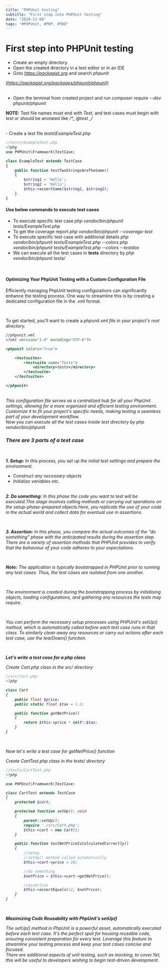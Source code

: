 ```yaml
---
title: "PHPUnit testing"
subtitle: "First step into PHPUnit testing"
date: "2024-11-08"
tags: "#PHPUnit, #PHP, #TDD"
---
```


# First step into PHPUnit testing

-   Create an empty directory
-   Open the created directory in a text editor or in an IDE
-   Goto <i class="text-secondary-light">
    <a href="https://packagist.org">https://packagist.org</a></i> and search <i class="text-secondary-light">phpunit</i>

<i class="text-secondary-light">
<a href="https://packagist.org/packages/phpunit/phpunit">(https://packagist.org/packages/phpunit/phpunit)</a></i>
<br/>
<br/>

-   Open the terminal from created project and run
    <i class="text-secondary-light">composer require --dev phpunit/phpunit</i>

**NOTE:** Test file names must end with <i class="text-secondary-light">
Test</i>, and test cases must begin with <i class="text-secondary-light">
test</i> or should be anotated like <i class="text-secondary-light">
/\*_ @test _/</i>

<br/>
-   Create a test file <i class="text-secondary-light">
    tests\ExampleTest.php</i>

```php
//tests/ExampleTest.php
<?php
use PHPUnit\Framework\TestCase;

class ExampleTest extends TestCase
{
    public function testTwoStringsAreTheSame()
    {
        $string1 = 'Hello';
        $string2 = 'Hello';
        $this->assertSame($string1, $string2);
    }
}
```

#### Use below commands to execute test cases

-   To execute specific test case
    <i class="text-secondary-light">php vendor/bin/phpunit tests/ExampleTest.php</i>
-   To get the coverage report <i class="text-secondary-light">php vendor/bin/phpunit --coverage-text</i>
-   To execute specific test case with additional details
    <i class="text-secondary-light">php vendor/bin/phpunit tests/ExampleTest.php --colors
    php vendor/bin/phpunit tests/ExampleTest.php --colors --testdox</i>
-   We can execute all the test cases in **tests** directory by
    <i class="text-secondary-light">php vendor/bin/phpunit tests/</i>

<br/>

#### Optimizing Your PhpUnit Testing with a Custom Configuration File

Efficiently managing PhpUnit testing configurations can significantly enhance the testing process. One way to streamline this is by creating a dedicated configuration file in the .xml format.

<br/>

To get started, you'll want to create a
<i class="text-secondary-light">phpunit.xml file in your project's root directory<i>.

```xml
//phpunit.xml
<?xml version="1.0" encoding="UTF-8"?>

<phpunit colors="true">

    <testsuites>
        <testsuite name="Tests">
            <directory>tests</directory>
        </testsuite>
    </testsuites>

</phpunit>

```

<br/>
This configuration file serves as a centralized hub for all your PhpUnit settings, allowing for a more organized and efficient testing environment. Customize it to fit your project's specific needs, making testing a seamless part of your development workflow.
<br/>
Now you can execute all the test cases inside test directory by
<i class="text-secondary-light">php vendor/bin/phpunit</i>

<br/>

### There are 3 parts of a test case

<br/>

**1. Setup:**
In this process, you set up the initial test settings and prepare the environment.

-   Construct any necessary objects
-   Initialize variables
    etc.
    <br/>
    <br/>

**2. Do something:**
In this phase the code you want to test will be executed.This stage involves calling methods or carrying out operations on the setup-phase-prepared objects.Here, you replicate the use of your code in the actual world and collect data for eventual use in assertions.

<br/>

**3. Assertion:**
In this phase, you compare the actual outcomes of the "do something" phase with the anticipated results during the assertion step. There are a variety of assertion methods that PHPUnit provides to verify that the behaviour of your code adheres to your expectations.

<br/>

**Note:**
The application is typically bootstrapped in PHPUnit prior to running any test cases. Thus, the test cases are isolated from one another.

<br/>

The environment is created during the bootstrapping process by initialising objects, loading configurations, and gathering any resources the tests may require.

<br/>

You can perform the necessary setup processes using PHPUnit's
<i class="text-secondary-light">setUp()</i> method, which is automatically called before each test case runs in that class. To similarly clean away any resources or carry out actions after each test case, use the
<i class="text-secondary-light">tearDown()</i> function.

<br/>

**Let's write a test case for a php class**

Create <i class="text-secondary-light">Cart.php</i> class in the
<i class="text-secondary-light">src/</i> directory

```php
//src/Cart.php
<?php

class Cart
{
    public float $price;
    public static float $tax = 1.2;

    public function getNetPrice()
    {
        return $this->price * self::$tax;
    }
}

```

<br/>

Now let's write a test case for
<i class="text-secondary-light">getNetPrice()</i> function

Create <i class="text-secondary-light">CartTest.php</i> class in the
<i class="text-secondary-light">tests/</i> directory

```php
//tests/CartTest.php
<?php

use PHPUnit\Framework\TestCase;

class CartTest extends TestCase
{
    protected $cart;

    protected function setUp(): void
    {
        parent::setUp();
        require './src/Cart.php';
        $this->cart = new Cart();
    }

    public function testNetPriceIsCalculatedCorrectly()
    {
        //setup
        //setUp() method called automatically
        $this->cart->price = 10;

        //do something
        $netPrice = $this->cart->getNetPrice();

        //assertion
        $this->assertEquals(12, $netPrice);
    }
}

```

<br/>

**Maximizing Code Reusability with PhpUnit's setUp()**

The <i class="text-secondary-light">setUp()</i> method in PhpUnit is a powerful asset, automatically executed before each test case. It's the perfect spot for housing reusable code, ensuring consistent preparation for every test. Leverage this feature to streamline your testing process and keep your test cases concise and focused.
<br/>
There are additional aspects of unit testing, such as mocking, to cover.Yet, this will be useful to developers wishing to begin test-driven development.
